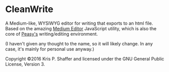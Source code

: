 # CleanWrite

A Medium-like, WYSIWYG editor for writing that exports to an html file. Based on the amazing [Medium Editor](https://github.com/yabwe/medium-editor) JavaScript utility, which is also the core of [Peasy's](https://peasy.pushpullfork.com) writing/editing environment.

(I haven't given any thought to the name, so it will likely change. In any case, it's mainly for personal use anyway.)

Copyright ©2016 Kris P. Shaffer and licensed under the GNU General Public License, Version 3.
